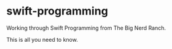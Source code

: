 # swift-programming
Working through Swift Programming from The Big Nerd Ranch.

This is all you need to know.
